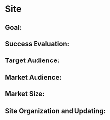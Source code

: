 # Site
## Goal:

## Success Evaluation:

## Target Audience:

## Market Audience:

## Market Size:

## Site Organization and Updating:


